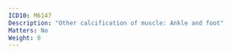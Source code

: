 ```yaml
---
ICD10: M6147
Description: "Other calcification of muscle: Ankle and foot"
Matters: No
Weight: 0
---
```


